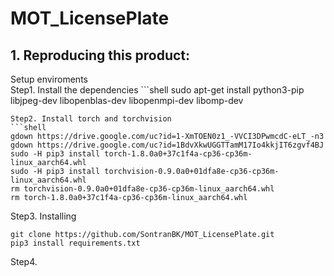 # MOT_LicensePlate

## 1. Reproducing this product:

<summary>Setup enviroments</summary>
Step1. Install the dependencies
```shell
sudo apt-get install python3-pip libjpeg-dev libopenblas-dev libopenmpi-dev libomp-dev

```
Step2. Install torch and torchvision
```shell
gdown https://drive.google.com/uc?id=1-XmTOEN0z1_-VVCI3DPwmcdC-eLT_-n3
gdown https://drive.google.com/uc?id=1BdvXkwUGGTTamM17Io4kkjIT6zgvf4BJ
sudo -H pip3 install torch-1.8.0a0+37c1f4a-cp36-cp36m-linux_aarch64.whl
sudo -H pip3 install torchvision-0.9.0a0+01dfa8e-cp36-cp36m-linux_aarch64.whl
rm torchvision-0.9.0a0+01dfa8e-cp36-cp36m-linux_aarch64.whl
rm torch-1.8.0a0+37c1f4a-cp36-cp36m-linux_aarch64.whl
```
Step3. Installing
```shell
git clone https://github.com/SontranBK/MOT_LicensePlate.git
pip3 install requirements.txt
```
Step4. 
